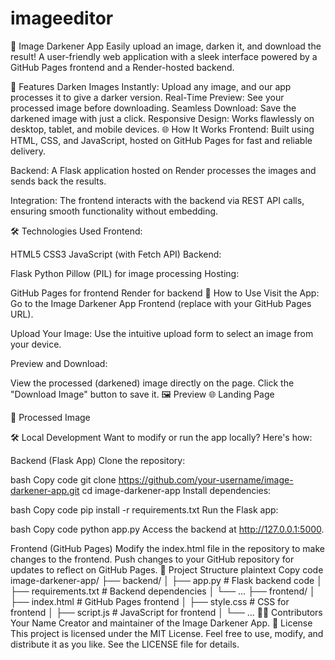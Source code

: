 # imageeditor

🌟 Image Darkener App
Easily upload an image, darken it, and download the result!
A user-friendly web application with a sleek interface powered by a GitHub Pages frontend and a Render-hosted backend.

🚀 Features
Darken Images Instantly: Upload any image, and our app processes it to give a darker version.
Real-Time Preview: See your processed image before downloading.
Seamless Download: Save the darkened image with just a click.
Responsive Design: Works flawlessly on desktop, tablet, and mobile devices.
🌐 How It Works
Frontend:
Built using HTML, CSS, and JavaScript, hosted on GitHub Pages for fast and reliable delivery.

Backend:
A Flask application hosted on Render processes the images and sends back the results.

Integration:
The frontend interacts with the backend via REST API calls, ensuring smooth functionality without embedding.

🛠️ Technologies Used
Frontend:

HTML5
CSS3
JavaScript (with Fetch API)
Backend:

Flask
Python
Pillow (PIL) for image processing
Hosting:

GitHub Pages for frontend
Render for backend
📸 How to Use
Visit the App: Go to the Image Darkener App Frontend (replace with your GitHub Pages URL).

Upload Your Image: Use the intuitive upload form to select an image from your device.

Preview and Download:

View the processed (darkened) image directly on the page.
Click the "Download Image" button to save it.
🖼️ Preview
🌐 Landing Page

📸 Processed Image

🛠️ Local Development
Want to modify or run the app locally? Here's how:

Backend (Flask App)
Clone the repository:

bash
Copy code
git clone https://github.com/your-username/image-darkener-app.git
cd image-darkener-app
Install dependencies:

bash
Copy code
pip install -r requirements.txt
Run the Flask app:

bash
Copy code
python app.py
Access the backend at http://127.0.0.1:5000.

Frontend (GitHub Pages)
Modify the index.html file in the repository to make changes to the frontend.
Push changes to your GitHub repository for updates to reflect on GitHub Pages.
🌟 Project Structure
plaintext
Copy code
image-darkener-app/
├── backend/
│   ├── app.py                # Flask backend code
│   ├── requirements.txt      # Backend dependencies
│   └── ...
├── frontend/
│   ├── index.html            # GitHub Pages frontend
│   ├── style.css             # CSS for frontend
│   ├── script.js             # JavaScript for frontend
│   └── ...
🧑‍💻 Contributors
Your Name
Creator and maintainer of the Image Darkener App.
📝 License
This project is licensed under the MIT License. Feel free to use, modify, and distribute it as you like. See the LICENSE file for details.
